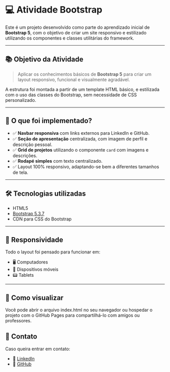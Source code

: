 # 💻 Atividade Bootstrap 

Este é um projeto desenvolvido como parte do aprendizado inicial de **Bootstrap 5**, com o objetivo de criar um site responsivo e estilizado utilizando os componentes e classes utilitárias do framework.

---

## 📚 Objetivo da Atividade

> Aplicar os conhecimentos básicos de **Bootstrap 5** para criar um layout responsivo, funcional e visualmente agradável.

A estrutura foi montada a partir de um template HTML básico, e estilizada com o uso das classes do Bootstrap, sem necessidade de CSS personalizado.

---

## 🧩 O que foi implementado?

- ✅ **Navbar responsiva** com links externos para LinkedIn e GitHub.
- ✅ **Seção de apresentação** centralizada, com imagem de perfil e descrição pessoal.
- ✅ **Grid de projetos** utilizando o componente `card` com imagens e descrições.
- ✅ **Rodapé simples** com texto centralizado.
- ✅ Layout 100% responsivo, adaptando-se bem a diferentes tamanhos de tela.

---

## 🛠 Tecnologias utilizadas

- HTML5
- [Bootstrap 5.3.7](https://getbootstrap.com/)
- CDN para CSS do Bootstrap

---

## 📱 Responsividade

Todo o layout foi pensado para funcionar em:
- 🖥️ Computadores
- 📱 Dispositivos móveis
- 📟 Tablets

---

## 🚀 Como visualizar

Você pode abrir o arquivo index.html no seu navegador ou hospedar o projeto com o GitHub Pages para compartilhá-lo com amigos ou professores.

## 📩 Contato

Caso queira entrar em contato:

- 🔗 [LinkedIn](https://www.linkedin.com/in/emanuelle-cristina-hostin-764728364/)
- 🐙 [GitHub](https://github.com/manu-hostin)

